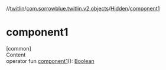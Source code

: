 //[twitlin](../../index.md)/[com.sorrowblue.twitlin.v2.objects](../index.md)/[Hidden](index.md)/[component1](component1.md)



# component1  
[common]  
Content  
operator fun [component1](component1.md)(): [Boolean](https://kotlinlang.org/api/latest/jvm/stdlib/kotlin/-boolean/index.html)  



